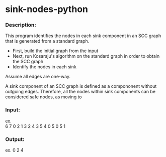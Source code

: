# sink-nodes-python
### Description:
This program identifies the nodes in each sink component in an SCC graph that is generated from a standard graph.
 - First, build the initial graph from the input
 - Next, run Kosaraju's algorithm on the standard graph in order to obtain the SCC graph
 - Identify the nodes in each sink

Assume all edges are one-way.

A sink component of an SCC graph is defined as a compononent without outgoing edges. Therefore, all the nodes within sink components can be considered safe nodes, as moving to 

### Input:


ex. <br>
6 7
0 2
1 3
2 4
3 5
4 0
5 0
5 1

### Output:


ex.
0 2 4 

